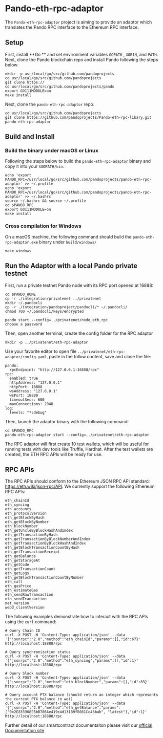 # Pando-eth-rpc-adaptor

The `Pando-eth-rpc-adaptor` project is aiming to provide an adaptor which translates the Pando RPC interface to the Ethereum RPC interface. 

## Setup

First, install **Go ** and set environment variables `GOPATH` , `GOBIN`, and `PATH`. Next, clone the Pando blockchain repo and install Pando following the steps below:

```
mkdir -p usr/local/go/src/github.com/pandoprojects 
cd usr/local/go/src/github.com/pandoprojects
git clone https://
cd usr/local/go/src/github.com/pandoprojects/pando
export GO111MODULE=on
make install
```

Next, clone the `pando-eth-rpc-adaptor` repo:

```
cd usr/local/go/src/github.com/pandoprojects
git clone https://github.com/pandoprojects/Pando-eth-rpc-libary.git pando-eth-rpc-adaptor
```

## Build and Install

### Build the binary under macOS or Linux
Following the steps below to build the `pando-eth-rpc-adaptor` binary and copy it into your `$GOPATH/bin`.

```
echo 'export PANDO_RPC=/usr/local/go/src/github.com/pandoprojects/pando-eth-rpc-adaptor' >> ~/.profile
echo 'export PANDO_RPC=/usr/local/go/src/github.com/pandoprojects/pando-eth-rpc-adaptor' >> ~/.bashrc
source ~/.bashrc && source ~/.profile
cd $PANDO_RPC
export GO111MODULE=on
make install
```

### Cross compilation for Windows
On a macOS machine, the following command should build the `pando-eth-rpc-adaptor.exe` binary under `build/windows/`

```
make windows
```

## Run the Adaptor with a local Pando private testnet

First, run a private testnet Pando node with its RPC port opened at 16888:

```
cd $PANDO_HOME
cp -r ./integration/privatenet ../privatenet
mkdir ~/.pandocli
cp -r ./integration/pandoproject/pandocli/* ~/.pandocli/
chmod 700 ~/.pandocli/keys/encrypted

pando start --config=../privatenet/node_eth_rpc 
choose a password 
```

Then, open another terminal, create the config folder for the RPC adaptor

```
mkdir -p ../privatenet/eth-rpc-adaptor
```

Use your favorite editor to open file `../privatenet/eth-rpc-adaptor/config.yaml`, paste in the follow content, save and close the file:

```
pando:
  rpcEndpoint: "http://127.0.0.1:16888/rpc"
rpc:
  enabled: true
  httpAddress: "127.0.0.1"
  httpPort: 18888
  wsAddress: "127.0.0.1"
  wsPort: 18889
  timeoutSecs: 600 
  maxConnections: 2048
log:
  levels: "*:debug"
```

Then, launch the adaptor binary with the following command:

```
cd $PANDO_RPC
pando-eth-rpc-adaptor start --config=../privatenet/eth-rpc-adaptor
```

The RPC adaptor will first create 10 test wallets, which will be useful for running tests with dev tools like Truffle, Hardhat. After the test wallets are created, the ETH RPC APIs will be ready for use.

## RPC APIs

The RPC APIs should conform to the Ethereum JSON RPC API standard: https://eth.wiki/json-rpc/API. We currently support the following Ethereum RPC APIs:

```
eth_chainId
eth_syncing
eth_accounts
eth_protocolVersion
eth_getBlockByHash
eth_getBlockByNumber
eth_blockNumber
eth_getUncleByBlockHashAndIndex
eth_getTransactionByHash
eth_getTransactionByBlockNumberAndIndex
eth_getTransactionByBlockHashAndIndex
eth_getBlockTransactionCountByHash
eth_getTransactionReceipt
eth_getBalance
eth_getStorageAt
eth_getCode
eth_getTransactionCount
eth_getLogs
eth_getBlockTransactionCountByNumber
eth_call
eth_gasPrice
eth_estimateGas
eth_sendRawTransaction
eth_sendTransaction
net_version
web3_clientVersion
```

The following examples demonstrate how to interact with the RPC APIs using the `curl` command:

```
# Query Chain ID
curl -X POST -H 'Content-Type: application/json' --data '{"jsonrpc":"2.0","method":"eth_chainId","params":[],"id":67}' http://localhost:18888/rpc

# Query synchronization status
curl -X POST -H 'Content-Type: application/json' --data '{"jsonrpc":"2.0","method":"eth_syncing","params":[],"id":1}' http://localhost:18888/rpc

# Query block number
curl -X POST -H 'Content-Type: application/json' --data '{"jsonrpc":"2.0","method":"eth_blockNumber","params":[],"id":83}' http://localhost:18888/rpc

# Query account PTX balance (should return an integer which represents the current PTX balance in wei)
curl -X POST -H 'Content-Type: application/json' --data '{"jsonrpc":"2.0","method":"eth_getBalance","params":["0x2E833968E5bB786Ae419c4d13189fB081Cc43bab", "latest"],"id":1}' http://localhost:18888/rpc
```

Further detail of our smartcontract documentaiton please visit our [official Documentation site](https://docs.pandoproject.org/pandoproject/smart-contracts)
